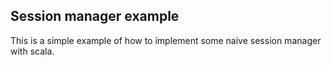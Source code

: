 ## Session manager example

This is a simple example of how to implement some naive session manager with scala.

